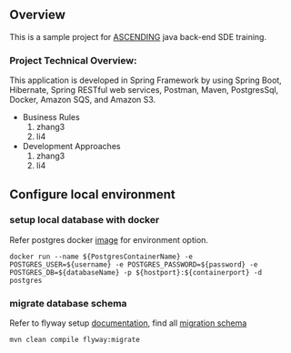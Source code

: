 ## Overview
This is a sample project for [ASCENDING](https://www.ascendingdc.com/services/training) java back-end SDE training.

### Project Technical Overview:
This application is developed in Spring Framework by using Spring Boot, Hibernate, Spring RESTful web services, Postman, Maven, PostgresSql, Docker, Amazon SQS, and Amazon S3.
* Business Rules
   1. zhang3
   1. li4
* Development Approaches
   1. zhang3
   1. li4


## Configure local environment
### setup local database with docker 
Refer postgres docker [image](https://hub.docker.com/_/postgres) for environment option.
```
docker run --name ${PostgresContainerName} -e POSTGRES_USER=${username} -e POSTGRES_PASSWORD=${password} -e POSTGRES_DB=${databaseName} -p ${hostport}:${containerport} -d postgres
```
### migrate database schema
Refer to flyway setup [documentation](https://flywaydb.org/documentation/migrations), find all [migration schema](src/main/resources/db/migrate)
```
mvn clean compile flyway:migrate
```  